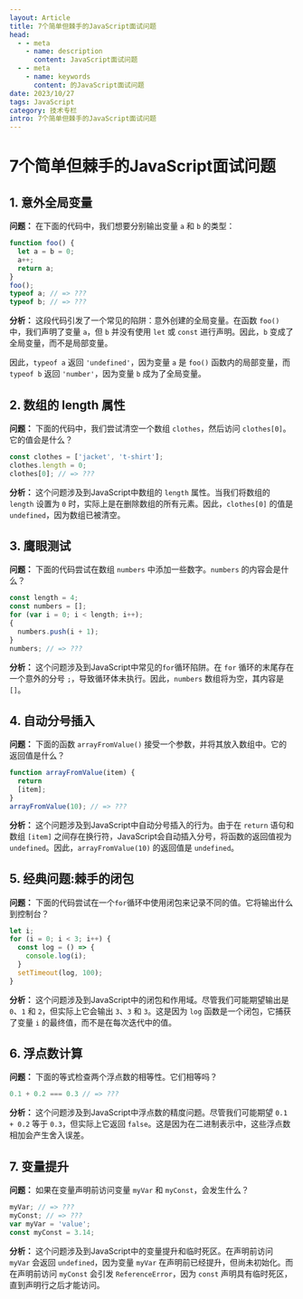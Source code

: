 ```yaml
---
layout: Article
title: 7个简单但棘手的JavaScript面试问题
head:
  - - meta
    - name: description
      content: JavaScript面试问题
  - - meta
    - name: keywords
      content: 的JavaScript面试问题
date: 2023/10/27
tags: JavaScript
category: 技术专栏
intro: 7个简单但棘手的JavaScript面试问题
---
```


# 7个简单但棘手的JavaScript面试问题

## 1. 意外全局变量

**问题：** 在下面的代码中，我们想要分别输出变量 `a` 和 `b` 的类型：

```javascript
function foo() {
  let a = b = 0;
  a++;
  return a;
}
foo();
typeof a; // => ???
typeof b; // => ???
```

**分析：** 这段代码引发了一个常见的陷阱：意外创建的全局变量。在函数 `foo()` 中，我们声明了变量 `a`，但 `b` 并没有使用 `let` 或 `const` 进行声明。因此，`b` 变成了全局变量，而不是局部变量。

因此，`typeof a` 返回 `'undefined'`，因为变量 `a` 是 `foo()` 函数内的局部变量，而 `typeof b` 返回 `'number'`，因为变量 `b` 成为了全局变量。

## 2. 数组的 length 属性

**问题：** 下面的代码中，我们尝试清空一个数组 `clothes`，然后访问 `clothes[0]`。它的值会是什么？

```javascript
const clothes = ['jacket', 't-shirt'];
clothes.length = 0;
clothes[0]; // => ???
```

**分析：** 这个问题涉及到JavaScript中数组的 `length` 属性。当我们将数组的 `length` 设置为 `0` 时，实际上是在删除数组的所有元素。因此，`clothes[0]` 的值是 `undefined`，因为数组已被清空。

## 3. 鹰眼测试

**问题：** 下面的代码尝试在数组 `numbers` 中添加一些数字。`numbers` 的内容会是什么？

```javascript
const length = 4;
const numbers = [];
for (var i = 0; i < length; i++);
{
  numbers.push(i + 1);
}
numbers; // => ???
```

**分析：** 这个问题涉及到JavaScript中常见的`for`循环陷阱。在 `for` 循环的末尾存在一个意外的分号 `;`，导致循环体未执行。因此，`numbers` 数组将为空，其内容是 `[]`。

## 4. 自动分号插入

**问题：** 下面的函数 `arrayFromValue()` 接受一个参数，并将其放入数组中。它的返回值是什么？

```javascript
function arrayFromValue(item) {
  return
  [item];
}
arrayFromValue(10); // => ???
```

**分析：** 这个问题涉及到JavaScript中自动分号插入的行为。由于在 `return` 语句和数组 `[item]` 之间存在换行符，JavaScript会自动插入分号，将函数的返回值视为 `undefined`。因此，`arrayFromValue(10)` 的返回值是 `undefined`。

## 5. 经典问题:棘手的闭包

**问题：** 下面的代码尝试在一个`for`循环中使用闭包来记录不同的值。它将输出什么到控制台？

```javascript
let i;
for (i = 0; i < 3; i++) {
  const log = () => {
    console.log(i);
  }
  setTimeout(log, 100);
}
```

**分析：** 这个问题涉及到JavaScript中的闭包和作用域。尽管我们可能期望输出是 `0`、`1` 和 `2`，但实际上它会输出 `3`、`3` 和 `3`。这是因为 `log` 函数是一个闭包，它捕获了变量 `i` 的最终值，而不是在每次迭代中的值。

## 6. 浮点数计算

**问题：** 下面的等式检查两个浮点数的相等性。它们相等吗？

```javascript
0.1 + 0.2 === 0.3 // => ???
```

**分析：** 这个问题涉及到JavaScript中浮点数的精度问题。尽管我们可能期望 `0.1 + 0.2` 等于 `0.3`，但实际上它返回 `false`。这是因为在二进制表示中，这些浮点数相加会产生舍入误差。

## 7. 变量提升

**问题：** 如果在变量声明前访问变量 `myVar` 和 `myConst`，会发生什么？

```javascript
myVar; // => ???
myConst; // => ???
var myVar = 'value';
const myConst = 3.14;
```

**分析：** 这个问题涉及到JavaScript中的变量提升和临时死区。在声明前访问 `myVar` 会返回 `undefined`，因为变量 `myVar` 在声明前已经提升，但尚未初始化。而在声明前访问 `myConst` 会引发 `ReferenceError`，因为 `const` 声明具有临时死区，直到声明行之后才能访问。